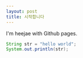 ```yaml
---
layout: post
title: 시작합니다
---
```


I'm heejae with Github pages.

```java
String str = "hello world";
System.out.println(str);
```

